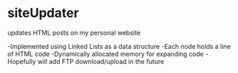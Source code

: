 # siteUpdater
updates HTML posts on my personal website

-Implemented using Linked Lists as a data structure 
-Each node holds a line of HTML code
-Dynamically allocated memory for expanding code
-Hopefully will add FTP download/upload in the future
